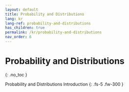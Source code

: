 ```yaml
---
layout: default
title: Probability and Distributions
lang: kr
lang-ref: probability-and-distributions
has_children: true
permalink: /kr/probability-and-distributions
nav_order: 6
---
```


# Probability and Distributions
{: .no_toc }


Probability and Distributions Introduction
{: .fs-5 .fw-300 }